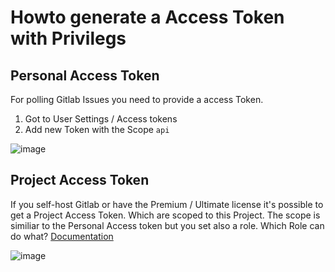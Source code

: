 # Howto generate a Access Token with Privilegs

## Personal Access Token
For polling Gitlab Issues you need to provide a access Token.   

1. Got to User Settings / Access tokens 
2. Add new Token with the Scope `api`

![image](https://private-user-images.githubusercontent.com/246865/331927688-1b103918-dbd4-497d-bc7e-05a1af138928.png?jwt=eyJhbGciOiJIUzI1NiIsInR5cCI6IkpXVCJ9.eyJpc3MiOiJnaXRodWIuY29tIiwiYXVkIjoicmF3LmdpdGh1YnVzZXJjb250ZW50LmNvbSIsImtleSI6ImtleTUiLCJleHAiOjE3MjMyMzAwOTEsIm5iZiI6MTcyMzIyOTc5MSwicGF0aCI6Ii8yNDY4NjUvMzMxOTI3Njg4LTFiMTAzOTE4LWRiZDQtNDk3ZC1iYzdlLTA1YTFhZjEzODkyOC5wbmc_WC1BbXotQWxnb3JpdGhtPUFXUzQtSE1BQy1TSEEyNTYmWC1BbXotQ3JlZGVudGlhbD1BS0lBVkNPRFlMU0E1M1BRSzRaQSUyRjIwMjQwODA5JTJGdXMtZWFzdC0xJTJGczMlMkZhd3M0X3JlcXVlc3QmWC1BbXotRGF0ZT0yMDI0MDgwOVQxODU2MzFaJlgtQW16LUV4cGlyZXM9MzAwJlgtQW16LVNpZ25hdHVyZT1jMjUzYTdkMmQwZjJmYTNjMWJkNjMwNzkxNzUxMzJmOWRiMTRmYzc2YjRiMTQyOWRmZmFhMDgyZjVhOTlkZmY5JlgtQW16LVNpZ25lZEhlYWRlcnM9aG9zdCZhY3Rvcl9pZD0wJmtleV9pZD0wJnJlcG9faWQ9MCJ9.xskeUlV9mCivskrQe_i6-0VrhZPkgAmcXxOWx4X4X9w)

## Project Access Token
If you self-host Gitlab or have the Premium / Ultimate license it's possible to get a Project Access Token. Which are scoped to this Project. 
The scope is similiar to the Personal Access token but you set also a role. Which Role can do what? <a href="https://docs.gitlab.com/ee/user/permissions.html#project-planning">Documentation</a> 

![image](https://private-user-images.githubusercontent.com/246865/332189712-29bf452e-b00d-4462-a596-876efee0e05a.png?jwt=eyJhbGciOiJIUzI1NiIsInR5cCI6IkpXVCJ9.eyJpc3MiOiJnaXRodWIuY29tIiwiYXVkIjoicmF3LmdpdGh1YnVzZXJjb250ZW50LmNvbSIsImtleSI6ImtleTUiLCJleHAiOjE3MjMyMzAwOTEsIm5iZiI6MTcyMzIyOTc5MSwicGF0aCI6Ii8yNDY4NjUvMzMyMTg5NzEyLTI5YmY0NTJlLWIwMGQtNDQ2Mi1hNTk2LTg3NmVmZWUwZTA1YS5wbmc_WC1BbXotQWxnb3JpdGhtPUFXUzQtSE1BQy1TSEEyNTYmWC1BbXotQ3JlZGVudGlhbD1BS0lBVkNPRFlMU0E1M1BRSzRaQSUyRjIwMjQwODA5JTJGdXMtZWFzdC0xJTJGczMlMkZhd3M0X3JlcXVlc3QmWC1BbXotRGF0ZT0yMDI0MDgwOVQxODU2MzFaJlgtQW16LUV4cGlyZXM9MzAwJlgtQW16LVNpZ25hdHVyZT0wYTVkMTgzMmJmZDI0YjhkYzIxMjBhZWU2ZWM5NWIxODg1NWU3NjE4NmQ1M2Q5NWI4NzAxYzRiMTg5ODQ0MzJiJlgtQW16LVNpZ25lZEhlYWRlcnM9aG9zdCZhY3Rvcl9pZD0wJmtleV9pZD0wJnJlcG9faWQ9MCJ9.mMzFZveYnoU-5dNGKvkJfBbOzjCkP8dmppDv9HbA1SA)